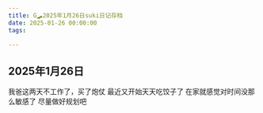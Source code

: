 ```yaml
---
title: G🛹2025年1月26日suki日记存档
date: 2025-01-26 00:00:00
tags:

---
```


## 2025年1月26日
我爸这两天不工作了，买了炮仗
最近又开始天天吃饺子了
在家就感觉对时间没那么敏感了
尽量做好规划吧